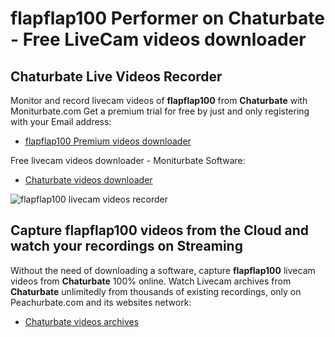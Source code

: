 # flapflap100 Performer on Chaturbate - Free LiveCam videos downloader

## Chaturbate Live Videos Recorder

Monitor and record livecam videos of **flapflap100** from **Chaturbate** with Moniturbate.com
Get a premium trial for free by just and only registering with your Email address:
* [flapflap100 Premium videos downloader](https://moniturbate.com/request-demo-licence-key.html)

Free livecam videos downloader - Moniturbate Software:
* [Chaturbate videos downloader](https://moniturbate.com/moniturbate-download-software.html)

![flapflap100 livecam videos recorder](https://peachurnet.com/templates/moniturbate-software.png)


## Capture flapflap100 videos from the Cloud and watch your recordings on Streaming

Without the need of downloading a software, capture **flapflap100** livecam videos from **Chaturbate** 100% online.
Watch Livecam archives from **Chaturbate** unlimitedly from thousands of existing recordings, only on Peachurbate.com and its websites network:
* [Chaturbate videos archives](https://peachurnet.com/)
